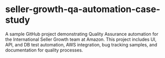 # seller-growth-qa-automation-case-study
A sample GitHub project demonstrating Quality Assurance automation for the International Seller Growth team at Amazon. This project includes UI, API, and DB test automation, AWS integration, bug tracking samples, and documentation for quality processes.
